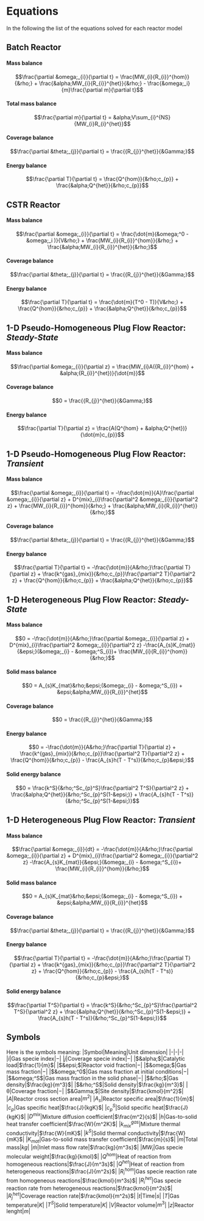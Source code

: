 # Equations
In the following the list of the equations solved for each reactor model



## **Batch Reactor**

#### Mass balance
```math
\frac{\partial &omega;_{i}}{\partial t} = \frac{MW_{i}{R_{i}}^{hom}}{&rho;} + \frac{&alpha;MW_{i}{R_{i}}^{het}}{&rho;} - \frac{&omega;_i}{m}\frac{\partial m}{\partial t}
```

#### Total mass balance
```math
\frac{\partial m}{\partial t} = &alpha;V\sum_{i}^{NS}{MW_{i}R_{i}^{het}}
```
#### Coverage balance
```math
\frac{\partial &theta;_{j}}{\partial t} = \frac{{R_{j}}^{het}}{&Gamma;}
```
#### Energy balance
```math
\frac{\partial T}{\partial t} = \frac{Q^{hom}}{&rho;c_{p}} + \frac{&alpha;Q^{het}}{&rho;c_{p}}
```


## **CSTR Reactor**

#### Mass balance
```math
\frac{\partial &omega;_{i}}{\partial t} = \frac{\dot{m}(&omega;^0 - &omega;_i )}{V&rho;} + \frac{MW_{i}{R_{i}}^{hom}}{&rho;} + \frac{&alpha;MW_{i}{R_{i}}^{het}}{&rho;}
```
#### Coverage balance
```math
\frac{\partial &theta;_{j}}{\partial t} = \frac{{R_{j}}^{het}}{&Gamma;}
```
#### Energy balance
```math
\frac{\partial T}{\partial t} = \frac{\dot{m}(T^0 - T)}{V&rho;} + \frac{Q^{hom}}{&rho;c_{p}} + \frac{&alpha;Q^{het}}{&rho;c_{p}}
```

## **1-D Pseudo-Homogeneous Plug Flow Reactor: *Steady-State***
#### Mass balance
```math
\frac{\partial &omega;_{i}}{\partial z} = \frac{MW_{i}A({R_{i}}^{hom} + &alpha;{R_{i}}^{het})}{\dot{m}}
```
#### Coverage balance
```math
0 = \frac{{R_{j}}^{het}}{&Gamma;}
```
#### Energy balance
```math
\frac{\partial T}{\partial z} = \frac{A(Q^{hom} + &alpha;Q^{het})}{\dot{m}c_{p}}
```

## **1-D Pseudo-Homogeneous Plug Flow Reactor: *Transient***
#### Mass balance
```math
\frac{\partial &omega;_{i}}{\partial t} = -\frac{\dot{m}}{A}\frac{\partial &omega;_{i}}{\partial z} + D^{mix}_{i}\frac{\partial^2 &omega;_{i}}{\partial^2 z} + \frac{MW_{i}{R_{i}}^{hom}}{&rho;} + \frac{&alpha;MW_{i}{R_{i}}^{het}}{&rho;}
```
#### Coverage balance
```math
\frac{\partial &theta;_{j}}{\partial t} = \frac{{R_{j}}^{het}}{&Gamma;}
```
#### Energy balance
```math
\frac{\partial T}{\partial t} = -\frac{\dot{m}}{A&rho;}\frac{\partial T}{\partial z} +  \frac{k^{gas}_{mix}}{&rho;c_{p}}\frac{\partial^2 T}{\partial^2 z} + \frac{Q^{hom}}{&rho;c_{p}} + \frac{&alpha;Q^{het}}{&rho;c_{p}}
```

## **1-D Heterogeneous Plug Flow Reactor: *Steady-State***
#### Mass balance
```math
0 = -\frac{\dot{m}}{A&rho;}\frac{\partial &omega;_{i}}{\partial z} + D^{mix}_{i}\frac{\partial^2 &omega;_{i}}{\partial^2 z} -\frac{A_{s}K_{mat}}{&epsi;}(&omega;_{i} - &omega;^S_{i})+ \frac{MW_{i}{R_{i}}^{hom}}{&rho;}
```
#### Solid mass balance
```math
0 = A_{s}K_{mat}&rho;&epsi;(&omega;_{i} - &omega;^S_{i}) + &epsi;&alpha;MW_{i}{R_{i}}^{het}
```
#### Coverage balance
```math
0 = \frac{{R_{j}}^{het}}{&Gamma;}
```
#### Energy balance
```math
0 = -\frac{\dot{m}}{A&rho;}\frac{\partial T}{\partial z} +  \frac{k^{gas}_{mix}}{&rho;c_{p}}\frac{\partial^2 T}{\partial^2 z} + \frac{Q^{hom}}{&rho;c_{p}} - \frac{A_{s}h(T - T^s)}{&rho;c_{p}&epsi;}
```

#### Solid energy balance
```math
0 = \frac{k^S}{&rho;^Sc_{p}^S}\frac{\partial^2 T^S}{\partial^2 z} + \frac{&alpha;Q^{het}}{&rho;^Sc_{p}^S(1-&epsi;)} + \frac{A_{s}h(T - T^s)}{&rho;^Sc_{p}^S(1-&epsi;)}
```

## **1-D Heterogeneous Plug Flow Reactor: *Transient***
#### Mass balance
```math
\frac{\partial &omega;_{i}}{dt} = -\frac{\dot{m}}{A&rho;}\frac{\partial &omega;_{i}}{\partial z}  + D^{mix}_{i}\frac{\partial^2 &omega;_{i}}{\partial^2 z} -\frac{A_{s}K_{mat}}{&epsi;}(&omega;_{i} - &omega;^S_{i})+ \frac{MW_{i}{R_{i}}^{hom}}{&rho;}
```
#### Solid mass balance
```math
0 = A_{s}K_{mat}&rho;&epsi;(&omega;_{i} - &omega;^S_{i}) + &epsi;&alpha;MW_{i}{R_{i}}^{het}
```
#### Coverage balance
```math
\frac{\partial &theta;_{j}}{\partial t} = \frac{{R_{j}}^{het}}{&Gamma;}
```
#### Energy balance
```math
\frac{\partial T}{\partial t} = -\frac{\dot{m}}{A&rho;}\frac{\partial T}{\partial z} +  \frac{k^{gas}_{mix}}{&rho;c_{p}}\frac{\partial^2 T}{\partial^2 z} + \frac{Q^{hom}}{&rho;c_{p}} - \frac{A_{s}h(T - T^s)}{&rho;c_{p}&epsi;}
```

#### Solid energy balance
```math
\frac{\partial T^S}{\partial t} = \frac{k^S}{&rho;^Sc_{p}^S}\frac{\partial^2 T^S}{\partial^2 z} + \frac{&alpha;Q^{het}}{&rho;^Sc_{p}^S(1-&epsi;)} + \frac{A_{s}h(T - T^s)}{&rho;^Sc_{p}^S(1-&epsi;)}
```


## Symbols
Here is the symbols meaning:
|Symbol|Meaning|Unit dimension|
|-|-|-|
|$i$|Gas specie index|$-$|
|$j$|Coverage specie index|$-$|
|$&alpha;$|Catalytic load|$\frac{1}{m}$|
|$&epsi;$|Reactor void fraction|$-$|
|$&omega;$|Gas mass fraction|$-$|
|$&omega;^0$|Gas mass fraction at initial conditions|$-$|
|$&omega;^S$|Gas mass fraction in the solid phase|$-$|
|$&rho;$|Gas density|$\frac{kg}{m^3}$|
|$&rho;^S$|Solid density|$\frac{kg}{m^3}$|
|&theta;|Coverage fraction|$-$|
|$&Gamma;$|Site density|$\frac{kmol}{m^2}$|
|$A$|Reactor cross section area|$m^2$|
|$A_{s}$|Reactor specific area|$\frac{1}{m}$|
|$c_{p}$|Gas specific heat|$\frac{J}{kgK}$|
|$c_{p}^S$|Solid specific heat|$\frac{J}{kgK}$|
|$D^{mix}$|Mixture diffusion coefficient|$\frac{m^2}{s}$|
|$h$|Gas-to-solid heat transfer coefficient|$\frac{W}{m^2K}$|
|$k^{gas}_{mix}$|Mixture thermal conductivity|$\frac{W}{mK}$|
|$k^S$|Solid thermal conductivity|$\frac{W}{mK}$|
|$K_{mat}$|Gas-to-solid mass transfer coefficient|$\frac{m}{s}$|
|$m$|Total mass|$kg$|
|$\dot{m}$|Inlet mass flow rate|$\frac{kg}{m^3s}$|
|$MW_{i}$|Gas specie molecular weight|$\frac{kg}{kmol}$|
|$Q^{hom}$|Heat of reaction from homogeneous reactions|$\frac{J}{m^3s}$|
|$Q^{het}$|Heat of reaction from heterogeneous reactions|$\frac{J}{m^2s}$|
|${R_{i}}^{hom}$|Gas specie reaction rate from homogeneous reactions|$\frac{kmol}{m^3s}$|
|${R_{i}}^{het}$|Gas specie reaction rate from heterogeneous reactions|$\frac{kmol}{m^2s}$|
|${R_{j}}^{het}$|Coverage reaction rate|$\frac{kmol}{m^2s}$|
|$t$|Time|$s$|
|$T$|Gas temperature|$K$|
|$T^S$|Solid temperature|$K$|
|$V$|Reactor volume|$m^3$|
|$z$|Reactor lenght|$m$|
